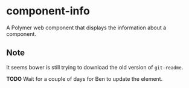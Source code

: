 # component-info
A Polymer web component that displays the information about a component.

## Note

It seems bower is still trying to download the old version of `git-readme`.

**TODO** Wait for a couple of days for Ben to update the element.